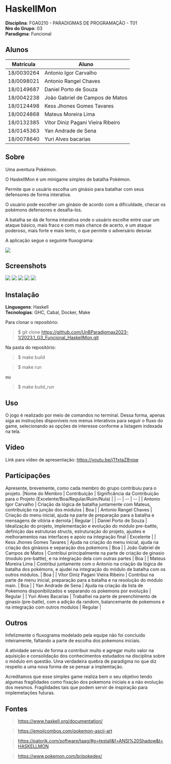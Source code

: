 <!--# RepositorioTemplate
Esse repositório é para ser utilizado pelos grupos como um template inicial, da home page do Projeto.
As seções do Template NÃO DEVEM SER OMITIDAS, sendo TODAS RELEVANTES.

**!! *Atenção: Renomeie o seu repositório para (Ano.Semestre)_(Grupo)_(Paradigma)_(NomeDoProjeto)*. !!** 

Paradigmas:
 - Funcional
 - Logico
 - SMA

**!! *Não coloque os nomes dos alunos no título do repositório*. !!**

**!! *Exemplo de título correto: 2022.2_G1_Logico_ProjetoRoteirosAereos*. !!**
 
 (Apague esses comentários)-->

# HaskellMon

**Disciplina**: FGA0210 - PARADIGMAS DE PROGRAMAÇÃO - T01 <br>
**Nro do Grupo**: 03<br>
**Paradigma**: Funcional<br>

## Alunos
| Matrícula | Aluno |
| :-: | -- |
|18/0030264|Antonio Igor Carvalho|
|18/0098021|Antonio Rangel Chaves|
|18/0149687|Daniel Porto de Souza|
|18/0042238|João Gabriel de Campos de Matos|
|18/0124498|Kess Jhones Gomes Tavares|
|18/0024868|Mateus Moreira Lima|
|18/0132385|Vitor Diniz Pagani Vieira Ribeiro|
|18/0145363|Yan Andrade de Sena|
|18/0078640|Yuri Alves bacarias|

## Sobre 

Uma aventura Pokémon.

O HaskellMon é um minigame simples de batalha Pokémon. 

Permite que o usuário escolha um ginásio para batalhar com seus defensores de forma interativa.

O usuário pode escolher um ginásio de acordo com a dificuldade, checar os pokémons defensores e desafia-los.

A batalha se dá de forma interativa onde o usuário escolhe entre usar um ataque básico, mais fraco e com mais chance de acerto, e um ataque poderoso, mais forte e mais lento, o que permite o adversário desviar.

A aplicação segue o seguinte fluxograma:

![](./images/fluxograma/main.png)

## Screenshots
![](./images/screenshots/titulo.jpg)
![](./images/screenshots/ginasios.jpg)
![](./images/screenshots/batalha01.jpg)
![](./images/screenshots/batalha02.jpg)
![](./images/screenshots/vitoria.jpg)

## Instalação 
**Linguagens**: Haskell<br>
**Tecnologias**: GHC, Cabal, Docker, Make<br>
<!--Descreva os pré-requisitos para rodar o seu projeto e os comandos necessários.
Insira um manual ou um script para auxiliar ainda mais.
Gifs animados e outras ilustrações são bem-vindos!-->

Para clonar o repositório:

> $ git clone https://github.com/UnBParadigmas2023-1/2023.1_G3_Funcional_HaskellMon.git

Na pasta do repositório:

> $ make build

> $ make run

ou

> $ make build_run

## Uso 

O jogo é realizado por meio de comandos no terminal. Dessa forma, apenas siga as instruções disponíveis nos menus interativos para seguir o fluxo do game, selecionando as opções de interesse conforme a listagem indexada na tela.

## Vídeo

Link para vídeo de apresentação: https://youtu.be/iTfxtaZ8nqw

## Participações
Apresente, brevemente, como cada membro do grupo contribuiu para o projeto.
|Nome do Membro | Contribuição | Significância da Contribuição para o Projeto (Excelente/Boa/Regular/Ruim/Nula) |
| -- | -- | -- |
| Antonio Igor Carvalho      | Criação da lógica de batalha juntamente com Mateus, contribuição na junção dos módulos | Boa |
| Antonio Rangel Chaves      |  Criação do menu inicial, ajuda na parte de preparação para a batalha e mensagens de vitória e derrota | Regular |
| Daniel Porto de Souza | Idealização do projeto, implementação e evolução do módulo pre-battle, definição das estruturas structs, estruturação do projeto, ajustes e melhoramentos nas interfaces e apoio na integração final | Excelente |
| Kess Jhones Gomes Tavares  |  Ajuda na criação do menu inicial, ajuda na criação dos ginásios e separação dos pokemons     | Boa |
| João Gabriel de Campos de Matos |  Contribui principalmente na parte de criação de ginasio (modulo pre-battle), e na integração dela com outras partes | Boa |
| Mateus Moreira Lima |  Contribui juntamente com o Antonio na criação da lógica de batalha dos pokémons, e ajudei na integração do módulo de batalha com os outros módulos. | Boa |
| Vitor Diniz Pagani Vieira Ribeiro |  Contribui na parte de menu inicial, preparação para a batalha e na resolução do módulo main. | Boa |
| Yan Andrade de Sena  |  Ajuda na criação da lista de Pokemons disponibilizados e separando os pokemons por evolução     | Regular |
| Yuri Alves Bacarias  |  Trabalhei na parte de preenchimento de ginasio (pre-batle), com a adição da random, balancemante de pokemons e na integração com outros modulos     | Regular |

## Outros 

Infelizmente o fluxograma modelado pela equipe não foi concluido inteiramente, faltando a parte de escolha dos pokemons iníciais.

A atividade serviu de forma a contribuir muito e agregar muito valor na aquisição e consolidação dos conhecimentos estudados na disciplina sobre o módulo em questão. Uma verdadeira quebra de paradigma no que diz respeito a uma nova forma de se pensar a implemtação.

Acreditamos que esse simples game realiza bem o seu objetivo tendo algumas fragilidades como fixação dos pokemons iniciais e a não evolução dos mesmos. Fragilidades tais que podem servir de inspiração para implemetações futuras.

## Fontes
> https://www.haskell.org/documentation/

> https://emojicombos.com/pokemon-ascii-art

> https://patorjk.com/software/taag/#p=testall&f=ANSI%20Shadow&t=HASKELLMON

> https://www.pokemon.com/br/pokedex/
